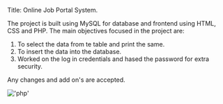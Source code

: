 Title: Online Job Portal System.

  The project is built using MySQL for database and frontend using HTML, CSS and PHP.
  The main objectives focused in the project are:
  1. To select the data from te table and print the same.
  2. To insert the data into the database.
  3. Worked on the log in credentials and hased the password for extra security.
  
  Any changes and add on's are accepted.
  
  !['php'](https://github.com/topics/php)
